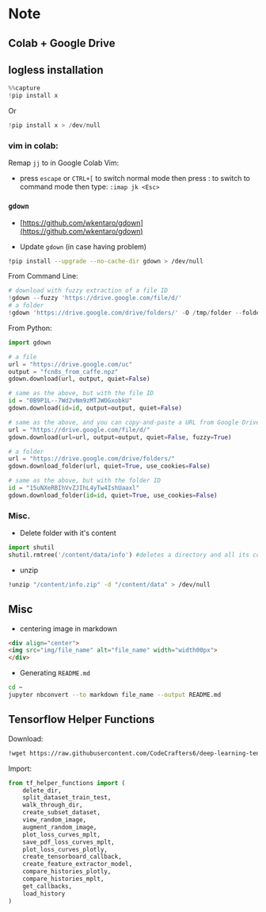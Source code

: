 # Note

## Colab + Google Drive

## logless installation

```py
%%capture
!pip install x
```
Or
```py
!pip install x > /dev/null
```

### vim in colab:

Remap `jj` to <ESC> in Google Colab Vim:
- press `escape` or `CTRL+[` to switch normal mode then press : to switch to command mode then type: `:imap jk <Esc>`

### `gdown`

- [https://github.com/wkentaro/gdown](https://github.com/wkentaro/gdown)

- Update `gdown` (in case having problem)

```bash
!pip install --upgrade --no-cache-dir gdown > /dev/null
```
From Command Line:

```python
# download with fuzzy extraction of a file ID
!gdown --fuzzy 'https://drive.google.com/file/d/'
# a folder
!gdown 'https://drive.google.com/drive/folders/' -O /tmp/folder --folder
```

From Python:
```python
import gdown

# a file
url = "https://drive.google.com/uc"
output = "fcn8s_from_caffe.npz"
gdown.download(url, output, quiet=False)

# same as the above, but with the file ID
id = "0B9P1L--7Wd2vNm9zMTJWOGxobkU"
gdown.download(id=id, output=output, quiet=False)

# same as the above, and you can copy-and-paste a URL from Google Drive with fuzzy=True
url = "https://drive.google.com/file/d/"
gdown.download(url=url, output=output, quiet=False, fuzzy=True)

# a folder
url = "https://drive.google.com/drive/folders/"
gdown.download_folder(url, quiet=True, use_cookies=False)

# same as the above, but with the folder ID
id = "15uNXeRBIhVvZJIhL4yTw4IshUaaxl"
gdown.download_folder(id=id, quiet=True, use_cookies=False)
```

### Misc.

-  Delete folder with it's content

```python
import shutil
shutil.rmtree('/content/data/info') #deletes a directory and all its contents.
```

- unzip

```bash
!unzip "/content/info.zip" -d "/content/data" > /dev/null
```

## Misc

- centering image in markdown

```html
<div align="center">
<img src="img/file_name" alt="file_name" width="width00px">
</div>
```

-  Generating `README.md`


```bash
cd ~
jupyter nbconvert --to markdown file_name --output README.md
```

## Tensorflow Helper Functions

Download:

```bash
!wget https://raw.githubusercontent.com/CodeCrafters6/deep-learning-tensorflow/main/tf_helper_functions.py
```

Import:

```python
from tf_helper_functions import (
    delete_dir,
    split_dataset_train_test,
    walk_through_dir,
    create_subset_dataset,
    view_random_image,
    augment_random_image,
    plot_loss_curves_mplt,
    save_pdf_loss_curves_mplt,
    plot_loss_curves_plotly,
    create_tensorboard_callback,
    create_feature_extractor_model,
    compare_histories_plotly,
    compare_histories_mplt,
    get_callbacks,
    load_history
)
```
